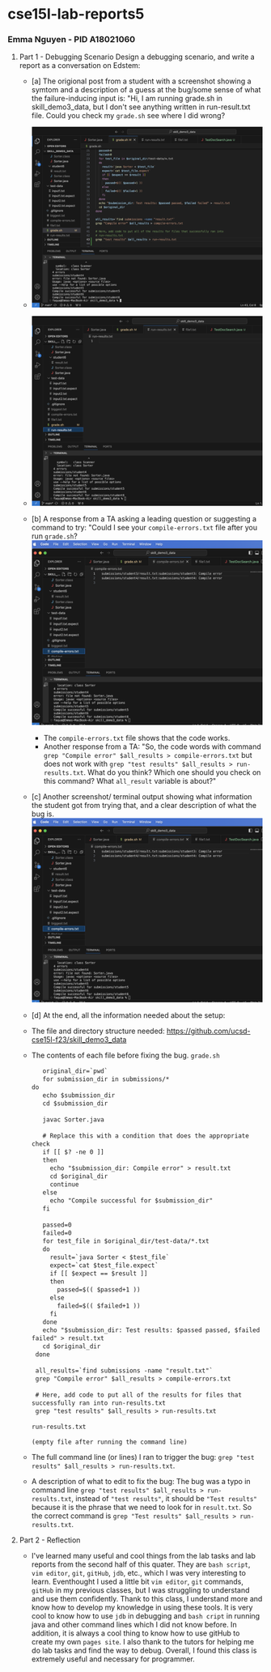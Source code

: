 # cse15l-lab-reports5
### Emma Nguyen - PID A18021060

1. Part 1 - Debugging Scenario
   Design a debugging scenario, and write a report as a conversation on Edstem:
   - [a] The origional post from a student with a screenshot showing a symtom and a description of a guess at the bug/some sense of what the failure-inducing input is: "Hi, I am running grade.sh in skill_demo3_data, but I don't see anything written in run-result.txt file. Could you check my `grade.sh` see where I did wrong?
   - ![ Here is the grade.sh when I run the code](lab5-1-1.png)
   - ![ Here is `run-result.txt file` after running the code without anything written in it](lab5-1-3.png)
   
   - [b] A response from a TA asking a leading question or suggesting a command to try: "Could I see your `compile-errors.txt` file after you run `grade.sh`?
        ![ Here is `compile-errors.txt file` after running the code to compared with ](lab5-1-2.png)
        - The `compile-errors.txt` file shows that the code works.
        - Another response from a TA: "So, the code words with command `grep "Compile error" $all_results > compile-errors.txt` but does not work with `grep "test results" $all_results > run-results.txt`. What do you think? Which one should you check on this command? What `all_result` variable is about?"
   - [c] Another screenshot/ terminal output showing what information the student got from trying that, and a clear description of what the bug is.
   ![screenshot from trying to fix the bug](lab5-1-2.png)
   - [d] At the end, all the information needed about the setup:
   - The file and directory structure needed: https://github.com/ucsd-cse15l-f23/skill_demo3_data
   - The contents of each file before fixing the bug.
     `grade.sh`
     ```
        original_dir=`pwd`
        for submission_dir in submissions/*
     do
        echo $submission_dir
        cd $submission_dir

        javac Sorter.java

        # Replace this with a condition that does the appropriate check
        if [[ $? -ne 0 ]] 
        then
          echo "$submission_dir: Compile error" > result.txt    
          cd $original_dir
          continue
        else
          echo "Compile successful for $submission_dir"
        fi

        passed=0
        failed=0
        for test_file in $original_dir/test-data/*.txt
        do
          result=`java Sorter < $test_file`
          expect=`cat $test_file.expect`
          if [[ $expect == $result ]]
          then
            passed=$(( $passed+1 ))
          else
            failed=$(( $failed+1 ))
          fi
        done
        echo "$submission_dir: Test results: $passed passed, $failed failed" > result.txt
        cd $original_dir
      done

      all_results=`find submissions -name "result.txt"`
      grep "Compile error" $all_results > compile-errors.txt

      # Here, add code to put all of the results for files that successfully ran into run-results.txt
      grep "test results" $all_results > run-results.txt
      ```
      `run-results.txt`
     ```
     (empty file after running the command line)
     ```
     
   - The full command line (or lines) I ran to trigger the bug: `grep "test results" $all_results > run-results.txt`.
   - A description of what to edit to fix the bug: The bug was a typo in command line `grep "test results" $all_results > run-results.txt`, instead of `"test results"`, it should be `"Test results"` because it is the phrase that we need to look for in `result.txt`. So the correct command is `grep "Test results" $all_results > run-results.txt`.

1. Part 2 - Reflection
   - I've learned many useful and cool things from the lab tasks and lab reports from the second half of this quater. They are `bash script`, `vim editor`, `git`, `gitHub`, `jdb`, etc., which I was very interesting to learn. Eventhought I used a little bit `vim editor`, `git` commands, `gitHub` in my previous classes, but I was struggling to understand and use them confidently. Thank to this class, I understand more and know how to develop my knowledge in using these tools. It is very cool to know how to use `jdb` in debugging and `bash cript` in running java and other command lines which I did not know before. In addition, it is always a cool thing to know how to use gitHub to create my own `pages site`. I also thank to the tutors for helping me do lab tasks and find the way to debug. Overall, I found this class is extremely useful and necessary for programmer.

